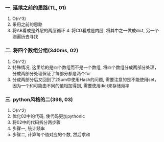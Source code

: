 ### 一. 延续之前的思路(TL, 01)
1. O(n^3) 
2. 采用之前的思路  
3. 将AB看成是外层的两层循环  4. 将CD看成是内层, 将其中之一做成dict, 另一个则遍历去寻找

### 二. 将四个数组分组(340ms, 02)
1. O(n^2) 
2. 特殊情况, 这里给的是四个数组而不是一个数组, 将四个数组分成两部分处理，分成两部分处理保证了每部分都是两个for 
3. 分成两部分后又回到了2Sum中使用Hash的问题, 需要注意的是不能使用set，因为一个和可能由不同的值相加得到, 需要使用dict来存储频率 

### 三. python风格的二(396, 03)
1. O(n^2) 
2. 优化02中的代码, 使代码更加pythonic 
3. 将02中的代码拆分两步骤  
4. 步骤一, 统计频率  
5. 步骤二, 计算每个值对应的个数, 然后求和

